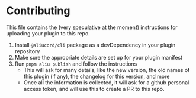 # Contributing

This file contains the (very speculative at the moment) instructions for uploading your plugin to this repo.

1. Install `@aliucord/cli` package as a devDependency in your plugin repository
2. Make sure the appropriate details are set up for your plugin manifest
3. Run `pnpm aliu publish` and follow the instructions
    - This will ask for many details, like the new version, the old names of this plugin (if any), the changelog for this version, and more
    - Once all the information is collected, it will ask for a github personal access token, and will use this to create a PR to this repo.